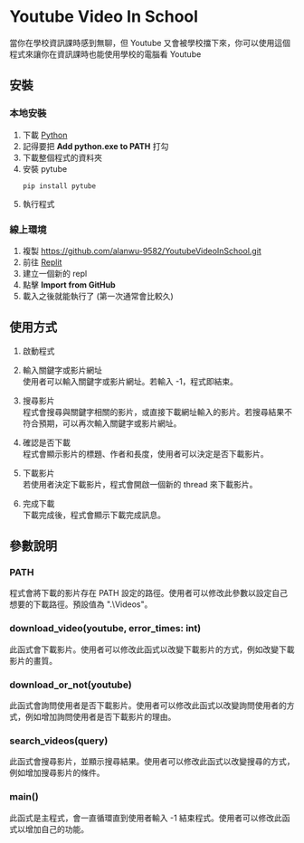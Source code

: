 # Youtube Video In School
當你在學校資訊課時感到無聊，但 Youtube 又會被學校擋下來，你可以使用這個程式來讓你在資訊課時也能使用學校的電腦看 Youtube

## 安裝
### 本地安裝
1. 下載 [Python](https://www.python.org/downloads/) 
2. 記得要把 **Add python.exe to PATH** 打勾
3. 下載整個程式的資料夾
4. 安裝 pytube  
    ```shell
    pip install pytube
    ```
5. 執行程式

### 線上環境
1. 複製 https://github.com/alanwu-9582/YoutubeVideoInSchool.git
2. 前往 [Replit](https://replit.com/~)
3. 建立一個新的 repl 
4. 點擊 **Import from GitHub**
5. 載入之後就能執行了  (第一次通常會比較久)

## 使用方式
1. 啟動程式
2. 輸入關鍵字或影片網址  
使用者可以輸入關鍵字或影片網址。若輸入 -1，程式即結束。

3. 搜尋影片  
程式會搜尋與關鍵字相關的影片，或直接下載網址輸入的影片。若搜尋結果不符合預期，可以再次輸入關鍵字或影片網址。

4. 確認是否下載  
程式會顯示影片的標題、作者和長度，使用者可以決定是否下載影片。

5. 下載影片  
若使用者決定下載影片，程式會開啟一個新的 thread 來下載影片。

6. 完成下載  
下載完成後，程式會顯示下載完成訊息。

## 參數說明
### PATH
程式會將下載的影片存在 PATH 設定的路徑。使用者可以修改此參數以設定自己想要的下載路徑。預設值為 ".\\Videos"。

### download_video(youtube, error_times: int)
此函式會下載影片。使用者可以修改此函式以改變下載影片的方式，例如改變下載影片的畫質。

### download_or_not(youtube)
此函式會詢問使用者是否下載影片。使用者可以修改此函式以改變詢問使用者的方式，例如增加詢問使用者是否下載影片的理由。

### search_videos(query)
此函式會搜尋影片，並顯示搜尋結果。使用者可以修改此函式以改變搜尋的方式，例如增加搜尋影片的條件。

### main()
此函式是主程式，會一直循環直到使用者輸入 -1 結束程式。使用者可以修改此函式以增加自己的功能。
